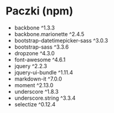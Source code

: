 Paczki (npm)
===

* backbone ^1.3.3
* backbone.marionette ^2.4.5
* bootstrap-datetimepicker-sass ^3.0.3
* bootstrap-sass ^3.3.6
* dropzone ^4.3.0
* font-awesome ^4.6.1
* jquery ^2.2.3
* jquery-ui-bundle ^1.11.4
* markdown-it ^7.0.0
* moment ^2.13.0
* underscore ^1.8.3
* underscore.string ^3.3.4
* selectize ^0.12.4
